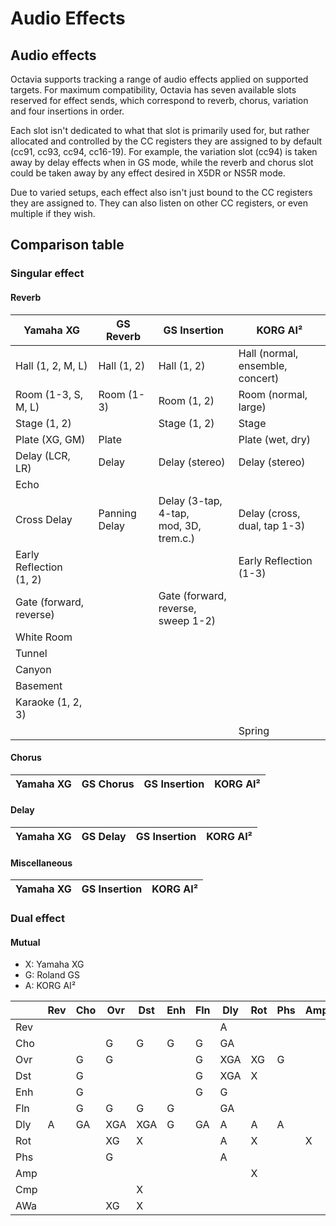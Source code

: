 # Audio Effects
## Audio effects
Octavia supports tracking a range of audio effects applied on supported targets. For maximum compatibility, Octavia has seven available slots reserved for effect sends, which correspond to reverb, chorus, variation and four insertions in order.

Each slot isn't dedicated to what that slot is primarily used for, but rather allocated and controlled by the CC registers they are assigned to by default (cc91, cc93, cc94, cc16-19). For example, the variation slot (cc94) is taken away by delay effects when in GS mode, while the reverb and chorus slot could be taken away by any effect desired in X5DR or NS5R mode.

Due to varied setups, each effect also isn't just bound to the CC registers they are assigned to. They can also listen on other CC registers, or even multiple if they wish.

## Comparison table
### Singular effect
#### Reverb
| Yamaha XG | GS Reverb | GS Insertion | KORG AI² |
| --------- | --------- | ------------ | -------- |
| Hall (1, 2, M, L) | Hall (1, 2) | Hall (1, 2) | Hall (normal, <br>ensemble, concert) |
| Room (1-3, S, M, L) | Room (1-3) | Room (1, 2) | Room (normal, <br>large) |
| Stage (1, 2) | | Stage (1, 2) | Stage |
| Plate (XG, GM) | Plate | | Plate (wet, dry) |
| Delay (LCR, LR) | Delay | Delay (stereo) | Delay (stereo) |
| Echo | | | |
| Cross Delay | Panning Delay | Delay (3-tap, 4-tap, <br>mod, 3D, trem.c.) | Delay (cross, dual, tap 1-3) |
| Early Reflection <br>(1, 2) | | | Early Reflection <br>(1-3) |
| Gate (forward, reverse) | | Gate (forward, reverse, <br>sweep 1-2) | |
| White Room | | | |
| Tunnel | | | |
| Canyon | | | |
| Basement | | | |
| Karaoke (1, 2, 3) | | | |
| | | | Spring |
#### Chorus
| Yamaha XG | GS Chorus | GS Insertion | KORG AI² |
| --------- | --------- | ------------ | -------- |
#### Delay
| Yamaha XG | GS Delay | GS Insertion | KORG AI² |
| --------- | --------- | ------------ | -------- |
#### Miscellaneous
| Yamaha XG | GS Insertion | KORG AI² |
| --------- | ------------ | -------- |
### Dual effect
#### Mutual
* X: Yamaha XG
* G: Roland GS
* A: KORG AI²

|     | Rev | Cho | Ovr | Dst | Enh | Fln | Dly | Rot | Phs | Amp | Cmp | AWa |
| --- | --- | --- | --- | --- | --- | --- | --- | --- | --- | --- | --- | --- |
| Rev |     |     |     |     |     |     | A   |     |     |     |     |     |
| Cho |     |     | G   | G   | G   | G   | GA  |     |     |     |     |     |
| Ovr |     | G   | G   |     |     | G   | XGA | XG  | G   |     |     | XG  |
| Dst |     | G   |     |     |     | G   | XGA | X   |     |     | X   | X   |
| Enh |     | G   |     |     |     | G   | G   |     |     |     |     |     |
| Fln |     | G   | G   | G   | G   |     | GA  |     |     |     |     |     |
| Dly | A   | GA  | XGA | XGA | G   | GA  | A   | A   | A   |     |     |     |
| Rot |     |     | XG  | X   |     |     | A   | X   |     | X   |     |     |
| Phs |     |     | G   |     |     |     | A   |     |     |     |     |     |
| Amp |     |     |     |     |     |     |     | X   |     |     |     |     |
| Cmp |     |     |     | X   |     |     |     |     |     |     |     |     |
| AWa |     |     | XG  | X   |     |     |     |     |     |     |     |     |
